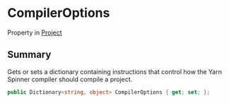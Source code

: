 # CompilerOptions

Property in [Project](./)

## Summary

Gets or sets a dictionary containing instructions that control how the Yarn Spinner compiler should compile a project.

```csharp
public Dictionary<string, object> CompilerOptions { get; set; };
```
